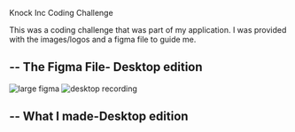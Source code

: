 Knock Inc Coding Challenge

This was a coding challenge that was part of my application. I was provided with the images/logos and a figma file to guide me. 

--
The Figma File- Desktop edition
--
![large figma](https://github.com/AangBel/OnePageHonour/assets/119378254/c6a24822-dc0c-4cd6-b2f7-cb9d02ee60cc)
![desktop recording ](https://github.com/AangBel/OnePageHonour/assets/119378254/54b75dcf-12ac-4b91-bca6-a5e2b38190a9)

--
What I made-Desktop edition
--

